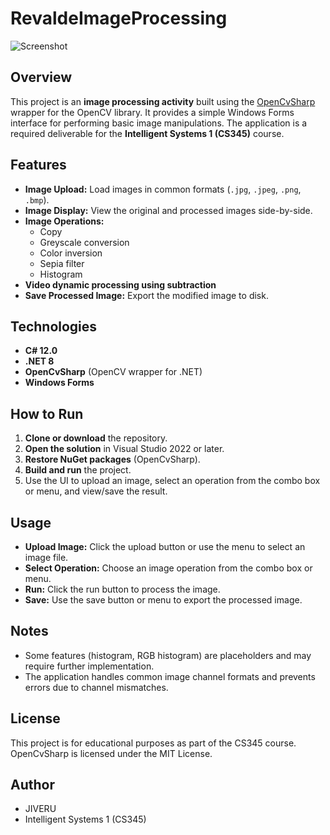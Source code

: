 # RevaldeImageProcessing
![Screenshot](Assets/Screenshot%202025-09-24%20030734.png)
## Overview

This project is an **image processing activity** built using the [OpenCvSharp](https://github.com/shimat/opencvsharp) wrapper for the OpenCV library. It provides a simple Windows Forms interface for performing basic image manipulations. The application is a required deliverable for the **Intelligent Systems 1 (CS345)** course.

## Features

- **Image Upload:** Load images in common formats (`.jpg`, `.jpeg`, `.png`, `.bmp`).
- **Image Display:** View the original and processed images side-by-side.
- **Image Operations:**
  - Copy
  - Greyscale conversion
  - Color inversion
  - Sepia filter
  - Histogram
- **Video dynamic processing using subtraction**
- **Save Processed Image:** Export the modified image to disk.

## Technologies

- **C# 12.0**
- **.NET 8**
- **OpenCvSharp** (OpenCV wrapper for .NET)
- **Windows Forms**

## How to Run

1. **Clone or download** the repository.
2. **Open the solution** in Visual Studio 2022 or later.
3. **Restore NuGet packages** (OpenCvSharp).
4. **Build and run** the project.
5. Use the UI to upload an image, select an operation from the combo box or menu, and view/save the result.

## Usage

- **Upload Image:** Click the upload button or use the menu to select an image file.
- **Select Operation:** Choose an image operation from the combo box or menu.
- **Run:** Click the run button to process the image.
- **Save:** Use the save button or menu to export the processed image.

## Notes

- Some features (histogram, RGB histogram) are placeholders and may require further implementation.
- The application handles common image channel formats and prevents errors due to channel mismatches.

## License

This project is for educational purposes as part of the CS345 course.  
OpenCvSharp is licensed under the MIT License.

## Author

- JIVERU
- Intelligent Systems 1 (CS345)
